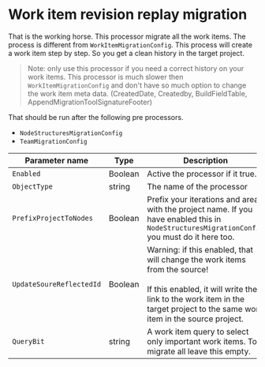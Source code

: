 # Work item revision replay migration

That is the working horse. This processor migrate all the work items. 
The process is different from `WorkItemMigrationConfig`. This process will create a work item step by step. So you get a clean history in the target project. 

> Note: only use this processor if you need a correct history on your work items. This processor is much slower then `WorkItemMigrationConfig` and don't have so much option to change the work item meta data. (CreatedDate, Createdby, BuildFieldTable, AppendMigrationToolSignatureFooter)

That should be run after the following pre processors.

* `NodeStructuresMigrationConfig`
* `TeamMigrationConfig`
 





| Parameter name           | Type    | Description                              | Default Value                            |
|--------------------------|---------|------------------------------------------|------------------------------------------|
| `Enabled`                | Boolean | Active the processor if it true.         | false                                    |
| `ObjectType`             | string  | The name of the processor                | WorkItemRevisionReplayMigrationConfig |
| `PrefixProjectToNodes`   | Boolean | Prefix your iterations and areas with the project name. If you have enabled this in `NodeStructuresMigrationConfig` you must do it here too. | false                                    |
| `UpdateSoureReflectedId` | Boolean | Warning: if this enabled, that will change the work items from the source!<br><br>If this enabled, it will write the link to the work item in the target project to the same work item in the source project. | false                                    |
| `QueryBit`               | string  | A work item query to select only important work items. To migrate all leave this empty. |                                          |
